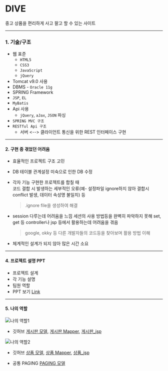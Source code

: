 
# DIVE

중고 상품을 편리하게 사고 팔고 할 수 있는 사이트


------------


### 1. 기술/구조

* 웹 표준
    * `HTML5`
    * `CSS3`
    * `JavaScript`
    * `jQuery`
* Tomcat v9.0 사용
* DBMS - `Oracle 11g`
* SPRING Framework
* `JSP`, `EL`
* `MyBatis`
* Api 사용
    * `jQuery`, `aJax`, `JSON` 파싱
* `SPRING MVC 구조`
* `RESTful Api 구조`
    * 서버 <--> 클라이언트 통신을 위한 REST 인터페이스 구현


------------


#### 2. 구현 중 겪었던 어려움 

* 효율적인 프로젝트 구조 고민

* DB 테이블 관계설정 미숙으로 인한 DB 수정

* 각자 기능 구현한 프로젝트를 합칠 때   
  코드 결합 시 발생하는 세부적인 오류(예- 설정파일 ignore하지 않아 결합시 conflict 발생, 데이터 속성명 불일치) 등
  > .ignore file을 생성하여 해결
  
* session 다루는데 어려움을 느낌
  세션의 사용 방법등을 완벽히 파악하지 못해 set, get 등 controller나 jsp 등에서 활용하는데 어려움을 겪음
  > google, okky 등 다른 개발자들의 코드등을 찾아보며 활용 방법 이해
  
* 체계적인 설계가 되지 않아 많은 시간 소요


------------

#### 4. 프로젝트 설명 PPT 

* 프로젝트 설계
* 각 기능 설명   
* 팀원 역할  
* PPT 보기 [Link](https://docs.google.com/presentation/d/1X_pm5qu2KIjSAaNNoROyh0tZw7PlQ_8B8T9M9vID6KE/edit?usp=sharing)


------------

#### 5. 나의 역할
![나의 역할1](https://user-images.githubusercontent.com/62007108/84986295-4da46500-b179-11ea-9d6a-44829b646298.PNG)

* 깃허브
       [게시판 모델](https://github.com/suho1991/Project_DIVE/tree/master/DIVE/src/main/java/kr/jungang/dive/board/domain), 
       [게시판 Mapper](https://github.com/suho1991/Project_DIVE/tree/master/DIVE/src/main/resources/kr/jungang/dive/board/persistence), 
       [게시판_jsp](https://github.com/suho1991/Project_DIVE/tree/master/DIVE/src/main/webapp/WEB-INF/views/board)

![나의 역할2](https://user-images.githubusercontent.com/62007108/84986290-4c733800-b179-11ea-9923-3f6124e4dfee.PNG)

* 깃허브
      [상품 모델](https://github.com/suho1991/Project_DIVE/tree/master/DIVE/src/main/java/kr/jungang/dive/product/domain), 
      [상품 Mapper](https://github.com/suho1991/Project_DIVE/tree/master/DIVE/src/main/resources/kr/jungang/dive/product/persistence), 
      [상품_jsp](https://github.com/suho1991/Project_DIVE/tree/master/DIVE/src/main/webapp/WEB-INF/views/product)



* 공통 PAGING
      [PAGING 모델](https://github.com/suho1991/Project_DIVE/tree/master/DIVE/src/main/java/kr/jungang/dive/framework/paging)
